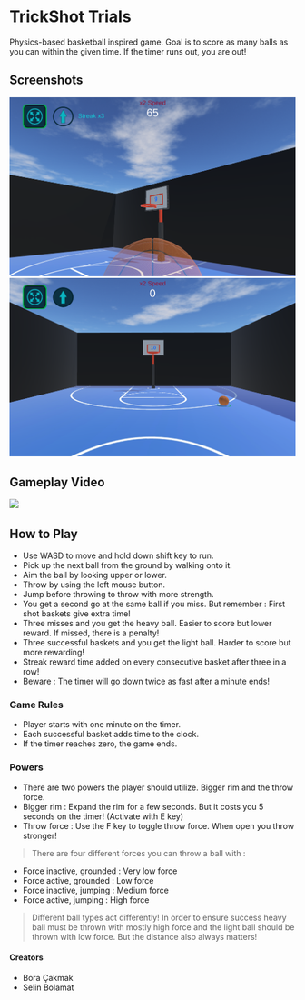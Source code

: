 # TrickShot Trials

Physics-based basketball inspired game. Goal is to score as many balls as you can within the given time. If the timer runs out, you are out!

## Screenshots

![Gameplay Screenshot](images/ss1.png)
![Gameplay Screenshot](images/ss2.png)

## Gameplay Video

[![](https://img.youtube.com/vi/MNOlo-dkSb0/0.jpg)](https://youtu.be/MNOlo-dkSb0)

## How to Play

- Use WASD to move and hold down shift key to run.
- Pick up the next ball from the ground by walking onto it.
- Aim the ball by looking upper or lower.
- Throw by using the left mouse button.
- Jump before throwing to throw with more strength.
- You get a second go at the same ball if you miss. But remember : First shot baskets give extra time!
- Three misses and you get the heavy ball. Easier to score but lower reward. If missed, there is a penalty!
- Three successful baskets and you get the light ball. Harder to score but more rewarding!
- Streak reward time added on every consecutive basket after three in a row!
- Beware : The timer will go down twice as fast after a minute ends!

### Game Rules

- Player starts with one minute on the timer.
- Each successful basket adds time to the clock.
- If the timer reaches zero, the game ends.

### Powers

- There are two powers the player should utilize. Bigger rim and the throw force.
- Bigger rim : Expand the rim for a few seconds. But it costs you 5 seconds on the timer! (Activate with E key)
- Throw force : Use the F key to toggle throw force. When open you throw stronger!

> There are four different forces you can throw a ball with :

- Force inactive, grounded : Very low force
- Force active, grounded : Low force
- Force inactive, jumping : Medium force
- Force active, jumping : High force

> Different ball types act differently! In order to ensure success heavy ball must be thrown with mostly high force
and the light ball should be thrown with low force. But the distance also always matters!


#### Creators

- Bora Çakmak
- Selin Bolamat
